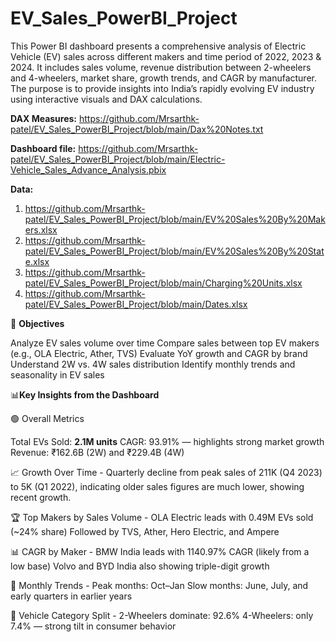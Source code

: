 # EV_Sales_PowerBI_Project

This Power BI dashboard presents a comprehensive analysis of Electric Vehicle (EV) sales across different makers and time period of 2022, 2023 & 2024. It includes sales volume, revenue distribution between 2-wheelers and 4-wheelers, market share, growth trends, and CAGR by manufacturer. The purpose is to provide insights into India’s rapidly evolving EV industry using interactive visuals and DAX calculations.

**DAX Measures:** https://github.com/Mrsarthk-patel/EV_Sales_PowerBI_Project/blob/main/Dax%20Notes.txt

**Dashboard file:** https://github.com/Mrsarthk-patel/EV_Sales_PowerBI_Project/blob/main/Electric-Vehicle_Sales_Advance_Analysis.pbix

**Data:** 
1. https://github.com/Mrsarthk-patel/EV_Sales_PowerBI_Project/blob/main/EV%20Sales%20By%20Makers.xlsx
2. https://github.com/Mrsarthk-patel/EV_Sales_PowerBI_Project/blob/main/EV%20Sales%20By%20State.xlsx
3. https://github.com/Mrsarthk-patel/EV_Sales_PowerBI_Project/blob/main/Charging%20Units.xlsx
4. https://github.com/Mrsarthk-patel/EV_Sales_PowerBI_Project/blob/main/Dates.xlsx

🎯 **Objectives**

Analyze EV sales volume over time
Compare sales between top EV makers (e.g., OLA Electric, Ather, TVS)
Evaluate YoY growth and CAGR by brand
Understand 2W vs. 4W sales distribution
Identify monthly trends and seasonality in EV sales

📊**Key Insights from the Dashboard**

🟢 Overall Metrics

Total EVs Sold: **2.1M units**
CAGR: 93.91% — highlights strong market growth
Revenue: ₹162.6B (2W) and ₹229.4B (4W)

📈 Growth Over Time -
Quarterly decline from peak sales of 211K (Q4 2023) to 5K (Q1 2022), indicating older sales figures are much lower, showing recent growth.

🏆 Top Makers by Sales Volume -
OLA Electric leads with 0.49M EVs sold (~24% share)
Followed by TVS, Ather, Hero Electric, and Ampere

📊 CAGR by Maker -
BMW India leads with 1140.97% CAGR (likely from a low base)
Volvo and BYD India also showing triple-digit growth

🧾 Monthly Trends -
Peak months: Oct–Jan
Slow months: June, July, and early quarters in earlier years

📌 Vehicle Category Split -
2-Wheelers dominate: 92.6%
4-Wheelers: only 7.4% — strong tilt in consumer behavior

